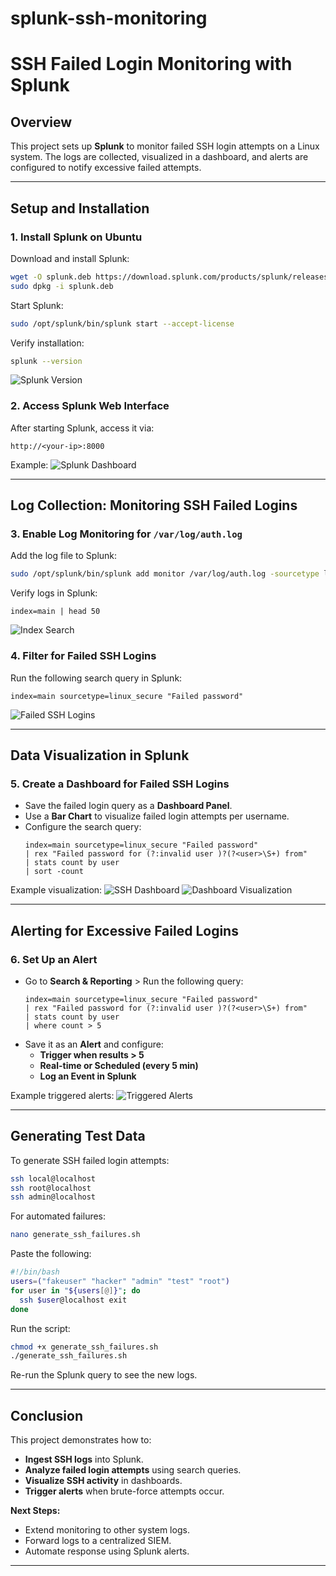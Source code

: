# splunk-ssh-monitoring

# SSH Failed Login Monitoring with Splunk

## Overview
This project sets up **Splunk** to monitor failed SSH login attempts on a Linux system. The logs are collected, visualized in a dashboard, and alerts are configured to notify excessive failed attempts.

---

## **Setup and Installation**
### 1. **Install Splunk on Ubuntu**
Download and install Splunk:
```bash
wget -O splunk.deb https://download.splunk.com/products/splunk/releases/9.4.0/linux/splunk-9.4.0-6b4ebe426ca6-linux-amd64.deb
sudo dpkg -i splunk.deb
```
Start Splunk:
```bash
sudo /opt/splunk/bin/splunk start --accept-license
```
Verify installation:
```bash
splunk --version
```
![Splunk Version](2%20-%20splunk%20version.png)

### 2. **Access Splunk Web Interface**
After starting Splunk, access it via:
```
http://<your-ip>:8000
```
Example:
![Splunk Dashboard](3%20-%20splunk%20dashboard.png)

---

## **Log Collection: Monitoring SSH Failed Logins**
### 3. **Enable Log Monitoring for `/var/log/auth.log`**
Add the log file to Splunk:
```bash
sudo /opt/splunk/bin/splunk add monitor /var/log/auth.log -sourcetype linux_secure -index main
```
Verify logs in Splunk:
```spl
index=main | head 50
```
![Index Search](4%20-%20splunk%20index%20search.png)

### 4. **Filter for Failed SSH Logins**
Run the following search query in Splunk:
```spl
index=main sourcetype=linux_secure "Failed password"
```
![Failed SSH Logins](5%20-%20Failed%20passwords.png)

---

## **Data Visualization in Splunk**
### 5. **Create a Dashboard for Failed SSH Logins**
- Save the failed login query as a **Dashboard Panel**.
- Use a **Bar Chart** to visualize failed login attempts per username.
- Configure the search query:
  ```spl
  index=main sourcetype=linux_secure "Failed password"
  | rex "Failed password for (?:invalid user )?(?<user>\S+) from"
  | stats count by user
  | sort -count
  ```

Example visualization:
![SSH Dashboard](6%20-%20Dashboard%20-%20SSH.png)
![Dashboard Visualization](7%20-%20Dashboard%20-%20Visualization.png)

---

## **Alerting for Excessive Failed Logins**
### 6. **Set Up an Alert**
- Go to **Search & Reporting** > Run the following query:
  ```spl
  index=main sourcetype=linux_secure "Failed password"
  | rex "Failed password for (?:invalid user )?(?<user>\S+) from"
  | stats count by user
  | where count > 5
  ```
- Save it as an **Alert** and configure:
  - **Trigger when results > 5**
  - **Real-time or Scheduled (every 5 min)**
  - **Log an Event in Splunk**
  
Example triggered alerts:
![Triggered Alerts](8%20-%20SSH%20Alert.png)

---

## **Generating Test Data**
To generate SSH failed login attempts:
```bash
ssh local@localhost
ssh root@localhost
ssh admin@localhost
```
For automated failures:
```bash
nano generate_ssh_failures.sh
```
Paste the following:
```bash
#!/bin/bash
users=("fakeuser" "hacker" "admin" "test" "root")
for user in "${users[@]}"; do
  ssh $user@localhost exit
done
```
Run the script:
```bash
chmod +x generate_ssh_failures.sh
./generate_ssh_failures.sh
```
Re-run the Splunk query to see the new logs.

---

## **Conclusion**
This project demonstrates how to:
- **Ingest SSH logs** into Splunk.
- **Analyze failed login attempts** using search queries.
- **Visualize SSH activity** in dashboards.
- **Trigger alerts** when brute-force attempts occur.

**Next Steps:**
- Extend monitoring to other system logs.
- Forward logs to a centralized SIEM.
- Automate response using Splunk alerts.

---
